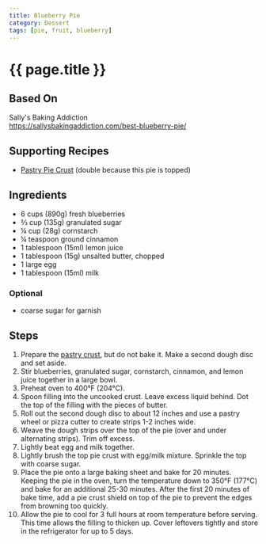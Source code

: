 ```yaml
---
title: Blueberry Pie
category: Dessert
tags: [pie, fruit, blueberry]
---
```


# {{ page.title }}

## Based On
Sally's Baking Addiction
<br>
<https://sallysbakingaddiction.com/best-blueberry-pie/>

## Supporting Recipes
* [Pastry Pie Crust](pastry-pie-crust) (double because this pie is topped)

## Ingredients
* 6 cups (890g) fresh blueberries
* ⅔ cup (135g) granulated sugar
* ¼ cup (28g) cornstarch
* ¼ teaspoon ground cinnamon
* 1 tablespoon (15ml) lemon juice
* 1 tablespoon (15g) unsalted butter, chopped
* 1 large egg
* 1 tablespoon (15ml) milk

### Optional
* coarse sugar for garnish

## Steps
1.  Prepare the [pastry crust](pastry-pie-crust), but do not bake it. Make a second dough disc and set aside.
2.  Stir blueberries, granulated sugar, cornstarch, cinnamon, and lemon juice together in a large bowl.
3.  Preheat oven to 400°F (204°C).
4.  Spoon filling into the uncooked crust. Leave excess liquid behind. Dot the top of the filling with the pieces of butter.
5.  Roll out the second dough disc to about 12 inches and use a pastry wheel or pizza cutter to create strips 1-2 inches wide.
6.  Weave the dough strips over the top of the pie (over and under alternating strips). Trim off excess.
7.  Lightly beat egg and milk together.
8.  Lightly brush the top pie crust with egg/milk mixture. Sprinkle the top with coarse sugar.
9.  Place the pie onto a large baking sheet and bake for 20 minutes. Keeping the pie in the oven, turn the temperature down to 350°F (177°C) and bake for an additional 25-30 minutes. After the first 20 minutes of bake time, add a pie crust shield on top of the pie to prevent the edges from browning too quickly.
10. Allow the pie to cool for 3 full hours at room temperature before serving. This time allows the filling to thicken up. Cover leftovers tightly and store in the refrigerator for up to 5 days.

